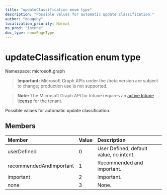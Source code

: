```yaml
---
title: "updateClassification enum type"
description: "Possible values for automatic update classification."
author: "dougeby"
localization_priority: Normal
ms.prod: "Intune"
doc_type: enumPageType
---
```


# updateClassification enum type

Namespace: microsoft.graph

> **Important:** Microsoft Graph APIs under the /beta version are subject to change; production use is not supported.

> **Note:** The Microsoft Graph API for Intune requires an [active Intune license](https://go.microsoft.com/fwlink/?linkid=839381) for the tenant.

Possible values for automatic update classification.

## Members
|Member|Value|Description|
|:---|:---|:---|
|userDefined|0|User Defined, default value, no intent.|
|recommendedAndImportant|1|Recommended and important.|
|important|2|Important.|
|none|3|None.|




